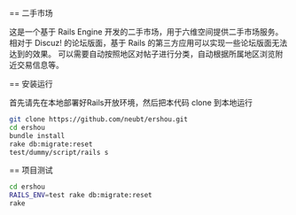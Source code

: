 == 二手市场

这是一个基于 Rails Engine 开发的二手市场，用于六维空间提供二手市场服务。
相对于 Discuz! 的论坛版面，基于 Rails 的第三方应用可以实现一些论坛版面无法达到的效果。
可以需要自动按照地区对帖子进行分类，自动根据所属地区浏览附近交易信息等。

== 安装运行

首先请先在本地部署好Rails开放环境，然后把本代码 clone 到本地运行

```bash
git clone https://github.com/neubt/ershou.git
cd ershou
bundle install
rake db:migrate:reset
test/dummy/script/rails s
```
== 项目测试

```bash
cd ershou
RAILS_ENV=test rake db:migrate:reset
rake
```